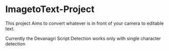 # ImagetoText-Project
This project Aims to convert whatever is in front of your camera to editable text.

Currently the Devanagri Script Detection works only with single character detection
